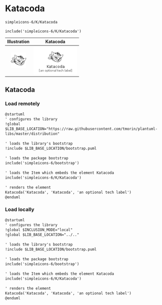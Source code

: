 # Katacoda


```text
simpleicons-6/K/Katacoda
```

```text
include('simpleicons-6/K/Katacoda')
```



| Illustration | Katacoda |
| :---: | :---: |
| ![illustration for Illustration](../../simpleicons-6/K/Katacoda.png) | ![illustration for Katacoda](../../simpleicons-6/K/Katacoda.Local.png) |




## Katacoda

### Load remotely
```plantuml
@startuml
' configures the library
!global $LIB_BASE_LOCATION="https://raw.githubusercontent.com/tmorin/plantuml-libs/master/distribution"

' loads the library's bootstrap
!include $LIB_BASE_LOCATION/bootstrap.puml

' loads the package bootstrap
include('simpleicons-6/bootstrap')

' loads the Item which embeds the element Katacoda
include('simpleicons-6/K/Katacoda')

' renders the element
Katacoda('Katacoda', 'Katacoda', 'an optional tech label')
@enduml
```

### Load locally
```plantuml
@startuml
' configures the library
!global $INCLUSION_MODE="local"
!global $LIB_BASE_LOCATION="../.."

' loads the library's bootstrap
!include $LIB_BASE_LOCATION/bootstrap.puml

' loads the package bootstrap
include('simpleicons-6/bootstrap')

' loads the Item which embeds the element Katacoda
include('simpleicons-6/K/Katacoda')

' renders the element
Katacoda('Katacoda', 'Katacoda', 'an optional tech label')
@enduml
```

